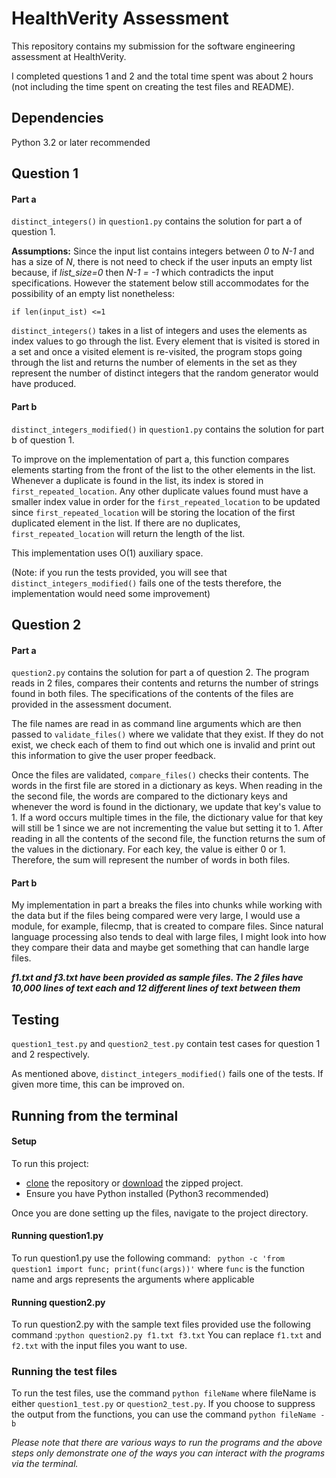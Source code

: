 # HealthVerity Assessment
This repository contains my submission for the software engineering assessment at HealthVerity.

I completed questions 1 and 2 and the total time spent was about 2 hours (not including the time spent on creating the test files and README).

## Dependencies
Python 3.2 or later recommended

## Question 1
#### Part a
`distinct_integers()` in `question1.py` contains the solution for part a of question 1.

<strong>Assumptions:</strong> Since the input list contains integers between *0* to *N-1* and has a size of *N*, there is not need to check if the user inputs an empty list because, if *list_size=0* then *N-1 = -1* which contradicts the input specifications. However the statement below still accommodates for the possibility of an empty list nonetheless:

`if len(input_ist) <=1`

`distinct_integers()` takes in a list of integers and uses the elements as index values to go through the list. Every element that is visited is stored in a set and once a visited element is re-visited, the program stops going through the list and returns the number of elements in the set as they represent the number of distinct integers that the random generator would have produced.

#### Part b
`distinct_integers_modified()` in `question1.py` contains the solution for part b of question 1.

To improve on the implementation of part a, this function compares elements starting from the front of the list to the other elements in the list. Whenever a duplicate is found in the list, its index is stored in `first_repeated_location`. Any other duplicate values found must have a smaller index value in order for the `first_repeated_location` to be updated since `first_repeated_location` will be storing the location of the first duplicated element in the list. If there are no duplicates, `first_repeated_location` will return the length of the list.

This implementation uses O(1) auxiliary space.

(Note: if you run the tests provided, you will see that `distinct_integers_modified()` fails one of the tests therefore, the implementation would need some improvement)

## Question 2
#### Part a
`question2.py` contains the solution for part a of question 2.
The program reads in 2 files, compares their contents and returns the number of strings found in both files. The specifications of the contents of the files are provided in the assessment document.

The file names are read in as command line arguments which are then passed to `validate_files()` where we validate that they exist. If they do not exist, we check each of them to find out which one is invalid and print out this information to give the user proper feedback. 

Once the files are validated, `compare_files()` checks their contents. The words in the first file are stored in a dictionary as keys. When reading in the the second file, the words are compared to the dictionary keys and whenever the word is found in the dictionary, we update that key's value to 1. If a word occurs multiple times in the file, the dictionary value for that key will still be 1 since we are not incrementing the value but setting it to 1. After reading in all the contents of the second file, the function returns the sum of the values in the dictionary. For each key, the value is either 0 or 1. Therefore, the sum will represent the number of words in both files.

#### Part b
My implementation in part a breaks the files into chunks while working with the data but if the files being compared were very large, I would use a module, for example, filecmp, that is created to compare files. Since natural language processing also tends to deal with large files, I might look into how they compare their data and maybe get something that can handle large files.

<strong>*f1.txt and f3.txt have been provided as sample files. The 2 files have 10,000 lines of text each and 12 different lines of text between them*</strong>

## Testing
`question1_test.py` and `question2_test.py` contain test cases for question 1 and 2 respectively.

As mentioned above, `distinct_integers_modified()` fails one of the tests. If given more time, this can be improved on.

## Running from the terminal
#### Setup
To run this project:
-   [clone](https://help.github.com/en/github/using-git/which-remote-url-should-i-use)  the repository or  [download](https://github.com/Mokeira/healthverity/archive/master.zip)  the zipped project.
-   Ensure you have Python installed (Python3 recommended)

Once you are done setting up the files, navigate to the project directory.

#### Running question1.py
To run question1.py use the following command:
	` python -c 'from question1 import func; print(func(args))'`
where `func` is the function name and args represents the arguments where applicable

#### Running question2.py
To run question2.py with the sample text files provided use the following command :`python question2.py f1.txt f3.txt`
You can replace `f1.txt` and `f2.txt` with the input files you want to use.

### Running the test files
To run the test files, use the command `python fileName` where fileName is either `question1_test.py` or `question2_test.py`.
If you choose to suppress the output from the functions, you can use the command `python fileName -b`

*Please note that there are various ways to run the programs and the above steps only demonstrate one of the ways you can interact with the programs via the terminal.*